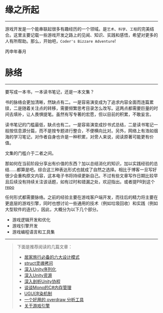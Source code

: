 # 缘之所起

---

游戏开发是一个能串联起很多有趣经历的一个领域。是`艺术`、`科学`、`工程`的完美结合。这里主要记载一些游戏开发之路上的见闻、知识、实践和感悟，希望对更多的人有所帮助。那么，开始吧，`Coder's Bizzare Adventure`!


丙申年春月

# 脉络

---

要写成一本书，一本读书笔记，还是一本文集？

书的脉络会更加清晰，然缺点有二。一是容易演变成为了追求内容全面而连篇累牍，二是随着关注点的转移，需要频繁思考目录怎么改写。这两点都需要巨量的时间去填补，让人畏惧提笔。虽然有写专著的宏愿，但以目前的积累，不敢妄言。

读书笔记的门槛最低，缺点也有二。一是容易演变成抄书式总结，二是读书笔记一般按信息源分篇，而不是按专题进行整合，不便横向比对。另外，网络上有浩如烟海的学习笔记，对作者自身也许是一种积累，对旁人来说，阅读原著可能更有价值。

文集的门槛介于二者之间。

那如何在当前阶段分享出有价值的东西？加以总结消化的知识，加以实践经验的总结……都算是吧。综合这三种表达形式也就成了自然之选择。相比于博客一旦写好很少会重构原文内容，这本电子书将持续更新自己。不过有些文章写作日期比较早且后续没有持续关注该话题，如有过时和错漏之处，欢迎指出。或者提PR到这个[repo](https://github.com/jonyzhao/BookOfGameDev)

任何形式都需要脉络。之前的经验主要在游戏客户端开发，而往后的精力将主要在更底层的游戏引擎，同时也想讨论一些通用的技术（例如垃圾回收）和实践（例如大型软件的迭代），因此，大概分为以下几个部分。

- 游戏逻辑开发和优化
- 游戏引擎开发
- 游戏编程语言和工具集

---

> 下面是推荐阅读的几篇文章：
> - [居家旅行必备的六大设计模式](GameLogic/Pattern/CommonPatternsCollection.md)
> - [struct灵魂拷问](DotNet/dotNetStructQuestions.md)
> - [深入Unity序列化](GameLogic/Unity/Asset/DiveIntoUnitySerialization.md)
> - [深入Unity资源](GameLogic/Unity/Asset/DiveIntoUnityAsset.md)
> - [深入剖析Unity协程](GameLogic/Unity/Coroutine/DiveIntoUnityCoroutine.md)
> - [谈谈Mono的C\#内存管理](GameLogic/Unity/Asset/DiveIntoMonoMemory.md)
> - [UGUI渲染机制](GameLogic/Unity/UGUI/UGUIRenderSystem.md)
> - [一个好用的 overdraw 分析工具](GameLogic/Unity/PerformanceOptimizition/CreateUsefulOverdrawIndicator.md)
> - [关于游戏引擎](GameEngine/AboutGameEngine.md)
